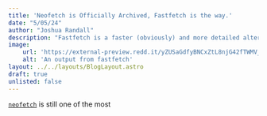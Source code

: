 ```yaml
---
title: 'Neofetch is Officially Archived, Fastfetch is the way.'
date: "5/05/24"
author: "Joshua Randall"
description: "Fastfetch is a faster (obviously) and more detailed alternative to neofetch."
image:
    url: 'https://external-preview.redd.it/yZUSaGdfyBNCxZtL8njG42fTWMV_T4kYwy7mMvGKN4E.jpg?width=1080&crop=smart&auto=webp&s=a390063a8a368e5af6c4d061cfaf86c316bccb9a'
    alt: 'An output from fastfetch'
layout: ../../layouts/BlogLayout.astro
draft: true
unlisted: false
---
```


[`neofetch`](https://github.com/dylanaraps/neofetch) is still one of the most 